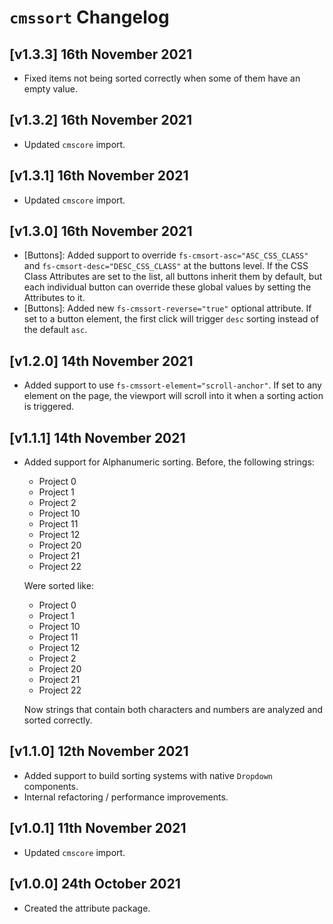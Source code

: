 # `cmssort` Changelog

## [v1.3.3] 16th November 2021

- Fixed items not being sorted correctly when some of them have an empty value.

## [v1.3.2] 16th November 2021

- Updated `cmscore` import.

## [v1.3.1] 16th November 2021

- Updated `cmscore` import.

## [v1.3.0] 16th November 2021

- [Buttons]: Added support to override `fs-cmsort-asc="ASC_CSS_CLASS"` and `fs-cmsort-desc="DESC_CSS_CLASS"` at the buttons level.
  If the CSS Class Attributes are set to the list, all buttons inherit them by default, but each individual button can override these global values by setting the Attributes to it.
- [Buttons]: Added new `fs-cmssort-reverse="true"` optional attribute. If set to a button element, the first click will trigger `desc` sorting instead of the default `asc`.

## [v1.2.0] 14th November 2021

- Added support to use `fs-cmssort-element="scroll-anchor"`.
  If set to any element on the page, the viewport will scroll into it when a sorting action is triggered.

## [v1.1.1] 14th November 2021

- Added support for Alphanumeric sorting. Before, the following strings:

  - Project 0
  - Project 1
  - Project 2
  - Project 10
  - Project 11
  - Project 12
  - Project 20
  - Project 21
  - Project 22

  Were sorted like:

  - Project 0
  - Project 1
  - Project 10
  - Project 11
  - Project 12
  - Project 2
  - Project 20
  - Project 21
  - Project 22

  Now strings that contain both characters and numbers are analyzed and sorted correctly.

## [v1.1.0] 12th November 2021

- Added support to build sorting systems with native `Dropdown` components.
- Internal refactoring / performance improvements.

## [v1.0.1] 11th November 2021

- Updated `cmscore` import.

## [v1.0.0] 24th October 2021

- Created the attribute package.
